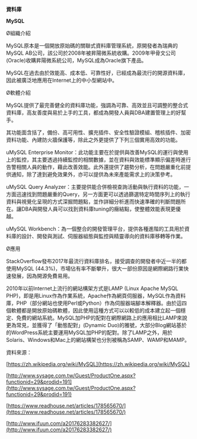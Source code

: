 **資料庫**

**MySQL**

Ø組織介紹

MySQL原本是一個開放原始碼的關聯式資料庫管理系統，原開發者為瑞典的MySQL AB公司，該公司於2008年被昇陽微系統收購。2009年甲骨文公司\(Oracle\)收購昇陽微系統公司，MySQL成為Oracle旗下產品。

MySQL在過去由於效能高、成本低、可靠性好，已經成為最流行的開源資料庫，因此被廣泛地應用在Internet上的中小型網站中。



Ø軟體介紹

MySQL提供了最完善健全的資料庫功能，強調為可靠、高效並且可調整的整合式資料庫，高友善度與易於上手的工具，都成為開發人員與DBA建置管理上的好幫手。

其功能面含括了，備份、高可用性、擴充插件、安全性驗證模組、稽核插件、加密資料功能、內建防火牆保護等，除此之外更提供了下列三個實用高效的功能。

uMySQL Enterprise Monitor：此功能主要在於提供與改善MySQL的運行與使用上的監控，其主要透過持續監控的相關數據，並在資料與效能標準顯示偏差時進行告警相關人員的動作，藉此改善效能。此外還提供了趨勢分析，在問題嚴重化前提供通知，除了達到避免效果外，亦可以提供為未來產能需求上的決策參考。

uMySQL Query Analyzer：主要提供能合併檢視查詢活動與執行資料的功能，一方面迅速找到問題嚴重的Query，另一方面更可以透過篩選特定時間序列上的執行資料與視覺化呈現的方式深掘問題點，並作詳細分析進而快速準確的判斷問題所在。讓DBA與開發人員可以找到資料庫tuning的癥結點，使整體效能表現更優越。

uMySQL Workbench：為一個整合的開發管理平台，提供各種進階的工具用於資料庫的設計、開發與測試、伺服器組態與監控與精靈導向的資料庫移轉等作業。



Ø應用

StackOverflow發布2017年最流行資料庫排名，接受調查的開發者中近一半的都使用MySQL \(44.3%\)，市場佔有率不斷攀升，很大一部份原因是網際網路行業快速發展，因為開源免費易用。



2010年以前Internet上流行的網站構架方式是LAMP \(Linux Apache MySQL PHP\)，即是用Linux作為作業系統，Apache作為網頁伺服器，MySQL作為資料庫，PHP（部分網站也使用Perl或Python）作為伺服器端腳本解釋器。由於這四個軟體都是開放原始碼軟體，因此使用這種方式可以以較低的成本建立起一個穩定、免費的網站系統。MySQL加PHP的配對在網際網路上的應用相比LAMP來說更為常見，並獲得了「動態配對」\(Dynamic Duo\)的雅號，大部分Blog網站基於的WordPress系統主要運用MySQL加PHP的配對。除了LAMP之外，用於Solaris、Windows和Mac上的網站構架也分別被稱為SAMP、WAMP和MAMP。





資料來源：

[https://zh.wikipedia.org/wiki/MySQL](https://zh.wikipedia.org/wiki/MySQL)

[http://www.sysage.com.tw/Guest/ProductOne.aspx?functionid=29&prodid=191](http://www.sysage.com.tw/Guest/ProductOne.aspx?functionid=29&prodid=191)

[https://www.readhouse.net/articles/178565670/](https://www.readhouse.net/articles/178565670/)

[http://www.ifuun.com/a20176283382627/](http://www.ifuun.com/a20176283382627/)

